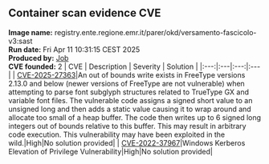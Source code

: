 ## Container scan evidence CVE
<strong>Image name:</strong> registry.ente.regione.emr.it/parer/okd/versamento-fascicolo-v3:sast
<br/><strong>Run date:</strong> Fri Apr 11 10:31:15 CEST 2025
<br/><strong>Produced by:</strong> <a href="https://gitlab.ente.regione.emr.it/parer/okd/versamento-fascicolo-v3/-/jobs/586952">Job</a>
<br/><strong>CVE founded:</strong> 2
| CVE | Description | Severity | Solution | 
|:---:|:---|:---:|:---|
| [CVE-2025-27363](http://www.openwall.com/lists/oss-security/2025/03/13/1)|An out of bounds write exists in FreeType versions 2.13.0 and below (newer versions of FreeType are not vulnerable) when attempting to parse font subglyph structures related to TrueType GX and variable font files. The vulnerable code assigns a signed short value to an unsigned long and then adds a static value causing it to wrap around and allocate too small of a heap buffer. The code then writes up to 6 signed long integers out of bounds relative to this buffer. This may result in arbitrary code execution. This vulnerability may have been exploited in the wild.|High|No solution provided|
| [CVE-2022-37967](https://access.redhat.com/security/cve/CVE-2022-37967)|Windows Kerberos Elevation of Privilege Vulnerability|High|No solution provided|
